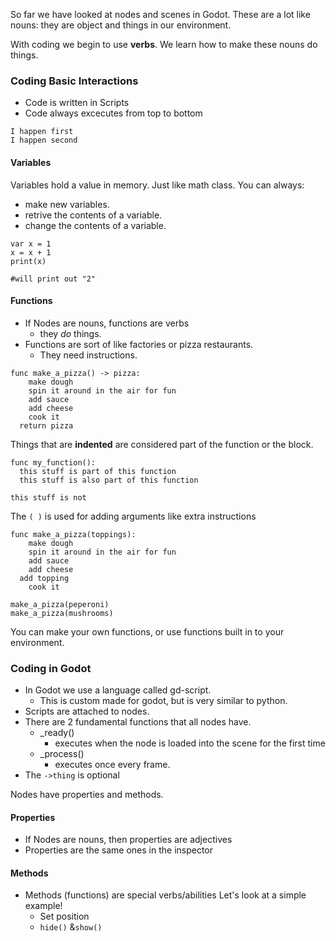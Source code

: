 So far we have looked at nodes and scenes in Godot. These are a lot like nouns: they are object and things in our environment.

With coding we begin to use **verbs**. We learn how to make these nouns do things.

### Coding Basic Interactions
- Code is written in Scripts
- Code always excecutes from top to bottom

```
I happen first
I happen second
```
#### Variables
Variables hold a value in memory. Just like math class.
You can always:
- make new variables.
- retrive the contents of a variable.
- change the contents of a variable.

```gdscript
var x = 1
x = x + 1
print(x)

#will print out "2"
```
#### Functions
- If Nodes are nouns, functions are verbs
  - they *do* things.
- Functions are sort of like factories or pizza restaurants.
  - They need instructions.
```gdscript
func make_a_pizza() -> pizza:
	make dough
	spin it around in the air for fun
	add sauce
	add cheese
	cook it
  return pizza
```

Things that are **indented** are considered part of the function or the block.

```gdscript
func my_function():
  this stuff is part of this function
  this stuff is also part of this function

this stuff is not
```

The `( )` is used for adding arguments
like extra instructions
```gdscript
func make_a_pizza(toppings):
	make dough
	spin it around in the air for fun
	add sauce
	add cheese
  add topping
	cook it

make_a_pizza(peperoni)
make_a_pizza(mushrooms)

```

You can make your own functions, or use functions built in to your environment.

### Coding in Godot
- In Godot we use a language called gd-script.
  - This is custom made for godot, but is very similar to python.
- Scripts are attached to nodes.
- There are 2 fundamental functions that all nodes have.
  - _ready()
    - executes when the node is loaded into the scene for the first time
  - _process()
    - executes once every frame.
- The `->thing` is optional

Nodes have properties and methods.

#### Properties
  - If Nodes are nouns, then properties are adjectives
  - Properties are the same ones in the inspector
#### Methods
- Methods (functions) are special verbs/abilities
Let's look at a simple example!
  - Set position
  - `hide()` &`show()`

